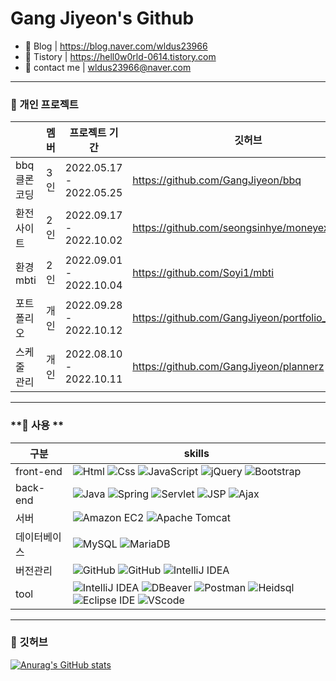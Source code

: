 # Gang Jiyeon's Github

- 🌱 Blog | https://blog.naver.com/wldus23966
- 🤔 Tistory | https://hell0w0rld-0614.tistory.com
- 💬 contact me | wldus23966@naver.com
  

---
### **👋 개인 프로젝트**
| | 멤버 | 프로젝트 기간 | 깃허브 | 
| --- | --- | --- | --- | 
| bbq 클론코딩 | 3인 | 2022.05.17 - 2022.05.25 | https://github.com/GangJiyeon/bbq | 
| 환전사이트 | 2인 | 2022.09.17 - 2022.10.02 |https://github.com/seongsinhye/moneyexchange | 
| 환경 mbti | 2인 | 2022.09.01 - 2022.10.04 | https://github.com/Soyi1/mbti | 
| 포트폴리오 | 개인 | 2022.09.28 - 2022.10.12 |https://github.com/GangJiyeon/portfolio_site | 
| 스케줄 관리 | 개인 |2022.08.10 - 2022.10.11 | https://github.com/GangJiyeon/plannerz | 

---
### **👋 사용 **
| 구분 | skills |
| --- | --- |
| front-end | <img alt="Html" src ="https://img.shields.io/badge/HTML5-E34F26.svg?&style=for-the-badge&logo=HTML5&logoColor=white"/> <img alt="Css" src ="https://img.shields.io/badge/CSS3-FF9933.svg?&style=for-the-badge&logo=CSS3&logoColor=white"/> <img alt="JavaScript" src ="https://img.shields.io/badge/JavaScript-F7DF1E.svg?&style=for-the-badge&logo=JavaScript&logoColor=white"/> <img alt="jQuery" src ="https://img.shields.io/badge/jQuery-0769AD.svg?&style=for-the-badge&logo=jQuery&logoColor=white"/> <img alt="Bootstrap" src ="https://img.shields.io/badge/Bootstrap-7952B3.svg?&style=for-the-badge&logo=Bootstrap&logoColor=white"/> |
| back-end | <img alt="Java" src ="https://img.shields.io/badge/Java-4479A1.svg?&style=for-the-badge&logo=Java&logoColor=white"/> <img alt="Spring" src ="https://img.shields.io/badge/Spring MVC-6DB33F.svg?&style=for-the-badge&logo=Spring&logoColor=white"/> <img alt="Servlet" src ="https://img.shields.io/badge/Servlet-FF9933.svg?&style=for-the-badge&logo=Servlet&logoColor=white"/> <img alt="JSP" src ="https://img.shields.io/badge/JSP-FF9933.svg?&style=for-the-badge&logo=JSP&logoColor=white"/> <img alt="Ajax" src ="https://img.shields.io/badge/Ajax-4479A1.svg?&style=for-the-badge&logo=Ajax&logoColor=white"/> 
| 서버 |<img alt="Amazon EC2" src ="https://img.shields.io/badge/Amazon EC2-FF9900.svg?&style=for-the-badge&logo=Amazon EC2&logoColor=white"/> <img alt="Apache Tomcat" src="https://img.shields.io/badge/Apache Tomcat-F8DC75.svg?&style=for-the-badge&logo=Apache Tomcat&logoColor=white"/>|
| 데이터베이스 |<img alt="MySQL" src ="https://img.shields.io/badge/MySQL-4479A1.svg?&style=for-the-badge&logo=MySQL&logoColor=white"/> <img alt="MariaDB" src ="https://img.shields.io/badge/MariaDB-003545.svg?&style=for-the-badge&logo=MariaDB&logoColor=white"/>|
| 버전관리 |<img alt="GitHub" src ="https://img.shields.io/badge/GitHub-181717.svg?&style=for-the-badge&logo=GitHub&logoColor=white"/> <img alt="GitHub" src ="https://img.shields.io/badge/GitHub desktop-181717.svg?&style=for-the-badge&logo=GitHub&logoColor=white"/> <img alt="IntelliJ IDEA" src ="https://img.shields.io/badge/IntelliJ IDEA-0071C5.svg?&style=for-the-badge&logo=IntelliJ IDEA&logoColor=white"/> |
| tool | <img alt="IntelliJ IDEA" src ="https://img.shields.io/badge/IntelliJ IDEA-0071C5.svg?&style=for-the-badge&logo=IntelliJ IDEA&logoColor=white"/> <img alt="DBeaver" src ="https://img.shields.io/badge/DBeaver-4479A1.svg?&style=for-the-badge&logo=DBeaver&logoColor=white"/>  <img alt="Postman" src ="https://img.shields.io/badge/Postman-FF6C37.svg?&style=for-the-badge&logo=Postman&logoColor=white"/>  <img alt="Heidsql" src ="https://img.shields.io/badge/Heidsql-03C75A.svg?&style=for-the-badge&logo=Heidsql&logoColor=white"/> <img alt="Eclipse IDE" src ="https://img.shields.io/badge/Eclipse IDE-2C2255.svg?&style=for-the-badge&logo=Eclipse IDE&logoColor=white"/> <img alt="VScode" src ="https://img.shields.io/badge/VScode-0769AD.svg?&style=for-the-badge&logo=VScode&logoColor=white"/>|

---
### **👋 깃허브**
[![Anurag's GitHub stats](https://github-readme-stats.vercel.app/api?username=GangJiyeon)](https://github.com/anuraghazra/github-readme-stats)


